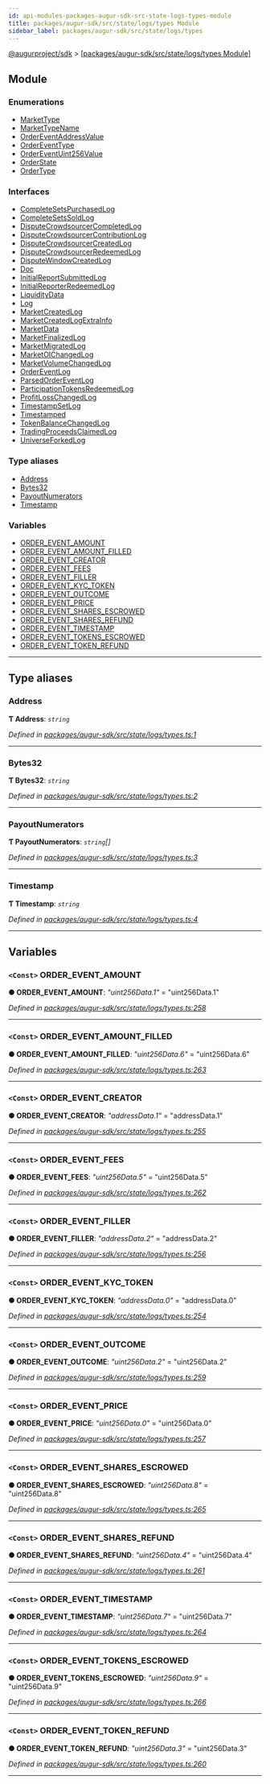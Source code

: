```yaml
---
id: api-modules-packages-augur-sdk-src-state-logs-types-module
title: packages/augur-sdk/src/state/logs/types Module
sidebar_label: packages/augur-sdk/src/state/logs/types
---
```


[@augurproject/sdk](api-readme.md) > [[packages/augur-sdk/src/state/logs/types Module]](api-modules-packages-augur-sdk-src-state-logs-types-module.md)

## Module

### Enumerations

* [MarketType](api-enums-packages-augur-sdk-src-state-logs-types-markettype.md)
* [MarketTypeName](api-enums-packages-augur-sdk-src-state-logs-types-markettypename.md)
* [OrderEventAddressValue](api-enums-packages-augur-sdk-src-state-logs-types-ordereventaddressvalue.md)
* [OrderEventType](api-enums-packages-augur-sdk-src-state-logs-types-ordereventtype.md)
* [OrderEventUint256Value](api-enums-packages-augur-sdk-src-state-logs-types-ordereventuint256value.md)
* [OrderState](api-enums-packages-augur-sdk-src-state-logs-types-orderstate.md)
* [OrderType](api-enums-packages-augur-sdk-src-state-logs-types-ordertype.md)

### Interfaces

* [CompleteSetsPurchasedLog](api-interfaces-packages-augur-sdk-src-state-logs-types-completesetspurchasedlog.md)
* [CompleteSetsSoldLog](api-interfaces-packages-augur-sdk-src-state-logs-types-completesetssoldlog.md)
* [DisputeCrowdsourcerCompletedLog](api-interfaces-packages-augur-sdk-src-state-logs-types-disputecrowdsourcercompletedlog.md)
* [DisputeCrowdsourcerContributionLog](api-interfaces-packages-augur-sdk-src-state-logs-types-disputecrowdsourcercontributionlog.md)
* [DisputeCrowdsourcerCreatedLog](api-interfaces-packages-augur-sdk-src-state-logs-types-disputecrowdsourcercreatedlog.md)
* [DisputeCrowdsourcerRedeemedLog](api-interfaces-packages-augur-sdk-src-state-logs-types-disputecrowdsourcerredeemedlog.md)
* [DisputeWindowCreatedLog](api-interfaces-packages-augur-sdk-src-state-logs-types-disputewindowcreatedlog.md)
* [Doc](api-interfaces-packages-augur-sdk-src-state-logs-types-doc.md)
* [InitialReportSubmittedLog](api-interfaces-packages-augur-sdk-src-state-logs-types-initialreportsubmittedlog.md)
* [InitialReporterRedeemedLog](api-interfaces-packages-augur-sdk-src-state-logs-types-initialreporterredeemedlog.md)
* [LiquidityData](api-interfaces-packages-augur-sdk-src-state-logs-types-liquiditydata.md)
* [Log](api-interfaces-packages-augur-sdk-src-state-logs-types-log.md)
* [MarketCreatedLog](api-interfaces-packages-augur-sdk-src-state-logs-types-marketcreatedlog.md)
* [MarketCreatedLogExtraInfo](api-interfaces-packages-augur-sdk-src-state-logs-types-marketcreatedlogextrainfo.md)
* [MarketData](api-interfaces-packages-augur-sdk-src-state-logs-types-marketdata.md)
* [MarketFinalizedLog](api-interfaces-packages-augur-sdk-src-state-logs-types-marketfinalizedlog.md)
* [MarketMigratedLog](api-interfaces-packages-augur-sdk-src-state-logs-types-marketmigratedlog.md)
* [MarketOIChangedLog](api-interfaces-packages-augur-sdk-src-state-logs-types-marketoichangedlog.md)
* [MarketVolumeChangedLog](api-interfaces-packages-augur-sdk-src-state-logs-types-marketvolumechangedlog.md)
* [OrderEventLog](api-interfaces-packages-augur-sdk-src-state-logs-types-ordereventlog.md)
* [ParsedOrderEventLog](api-interfaces-packages-augur-sdk-src-state-logs-types-parsedordereventlog.md)
* [ParticipationTokensRedeemedLog](api-interfaces-packages-augur-sdk-src-state-logs-types-participationtokensredeemedlog.md)
* [ProfitLossChangedLog](api-interfaces-packages-augur-sdk-src-state-logs-types-profitlosschangedlog.md)
* [TimestampSetLog](api-interfaces-packages-augur-sdk-src-state-logs-types-timestampsetlog.md)
* [Timestamped](api-interfaces-packages-augur-sdk-src-state-logs-types-timestamped.md)
* [TokenBalanceChangedLog](api-interfaces-packages-augur-sdk-src-state-logs-types-tokenbalancechangedlog.md)
* [TradingProceedsClaimedLog](api-interfaces-packages-augur-sdk-src-state-logs-types-tradingproceedsclaimedlog.md)
* [UniverseForkedLog](api-interfaces-packages-augur-sdk-src-state-logs-types-universeforkedlog.md)

### Type aliases

* [Address](api-modules-packages-augur-sdk-src-state-logs-types-module.md#address)
* [Bytes32](api-modules-packages-augur-sdk-src-state-logs-types-module.md#bytes32)
* [PayoutNumerators](api-modules-packages-augur-sdk-src-state-logs-types-module.md#payoutnumerators)
* [Timestamp](api-modules-packages-augur-sdk-src-state-logs-types-module.md#timestamp)

### Variables

* [ORDER_EVENT_AMOUNT](api-modules-packages-augur-sdk-src-state-logs-types-module.md#order_event_amount)
* [ORDER_EVENT_AMOUNT_FILLED](api-modules-packages-augur-sdk-src-state-logs-types-module.md#order_event_amount_filled)
* [ORDER_EVENT_CREATOR](api-modules-packages-augur-sdk-src-state-logs-types-module.md#order_event_creator)
* [ORDER_EVENT_FEES](api-modules-packages-augur-sdk-src-state-logs-types-module.md#order_event_fees)
* [ORDER_EVENT_FILLER](api-modules-packages-augur-sdk-src-state-logs-types-module.md#order_event_filler)
* [ORDER_EVENT_KYC_TOKEN](api-modules-packages-augur-sdk-src-state-logs-types-module.md#order_event_kyc_token)
* [ORDER_EVENT_OUTCOME](api-modules-packages-augur-sdk-src-state-logs-types-module.md#order_event_outcome)
* [ORDER_EVENT_PRICE](api-modules-packages-augur-sdk-src-state-logs-types-module.md#order_event_price)
* [ORDER_EVENT_SHARES_ESCROWED](api-modules-packages-augur-sdk-src-state-logs-types-module.md#order_event_shares_escrowed)
* [ORDER_EVENT_SHARES_REFUND](api-modules-packages-augur-sdk-src-state-logs-types-module.md#order_event_shares_refund)
* [ORDER_EVENT_TIMESTAMP](api-modules-packages-augur-sdk-src-state-logs-types-module.md#order_event_timestamp)
* [ORDER_EVENT_TOKENS_ESCROWED](api-modules-packages-augur-sdk-src-state-logs-types-module.md#order_event_tokens_escrowed)
* [ORDER_EVENT_TOKEN_REFUND](api-modules-packages-augur-sdk-src-state-logs-types-module.md#order_event_token_refund)

---

## Type aliases

<a id="address"></a>

###  Address

**Ƭ Address**: *`string`*

*Defined in [packages/augur-sdk/src/state/logs/types.ts:1](https://github.com/AugurProject/augur/blob/bae2172ca0/packages/augur-sdk/src/state/logs/types.ts#L1)*

___
<a id="bytes32"></a>

###  Bytes32

**Ƭ Bytes32**: *`string`*

*Defined in [packages/augur-sdk/src/state/logs/types.ts:2](https://github.com/AugurProject/augur/blob/bae2172ca0/packages/augur-sdk/src/state/logs/types.ts#L2)*

___
<a id="payoutnumerators"></a>

###  PayoutNumerators

**Ƭ PayoutNumerators**: *`string`[]*

*Defined in [packages/augur-sdk/src/state/logs/types.ts:3](https://github.com/AugurProject/augur/blob/bae2172ca0/packages/augur-sdk/src/state/logs/types.ts#L3)*

___
<a id="timestamp"></a>

###  Timestamp

**Ƭ Timestamp**: *`string`*

*Defined in [packages/augur-sdk/src/state/logs/types.ts:4](https://github.com/AugurProject/augur/blob/bae2172ca0/packages/augur-sdk/src/state/logs/types.ts#L4)*

___

## Variables

<a id="order_event_amount"></a>

### `<Const>` ORDER_EVENT_AMOUNT

**● ORDER_EVENT_AMOUNT**: *"uint256Data.1"* = "uint256Data.1"

*Defined in [packages/augur-sdk/src/state/logs/types.ts:258](https://github.com/AugurProject/augur/blob/bae2172ca0/packages/augur-sdk/src/state/logs/types.ts#L258)*

___
<a id="order_event_amount_filled"></a>

### `<Const>` ORDER_EVENT_AMOUNT_FILLED

**● ORDER_EVENT_AMOUNT_FILLED**: *"uint256Data.6"* = "uint256Data.6"

*Defined in [packages/augur-sdk/src/state/logs/types.ts:263](https://github.com/AugurProject/augur/blob/bae2172ca0/packages/augur-sdk/src/state/logs/types.ts#L263)*

___
<a id="order_event_creator"></a>

### `<Const>` ORDER_EVENT_CREATOR

**● ORDER_EVENT_CREATOR**: *"addressData.1"* = "addressData.1"

*Defined in [packages/augur-sdk/src/state/logs/types.ts:255](https://github.com/AugurProject/augur/blob/bae2172ca0/packages/augur-sdk/src/state/logs/types.ts#L255)*

___
<a id="order_event_fees"></a>

### `<Const>` ORDER_EVENT_FEES

**● ORDER_EVENT_FEES**: *"uint256Data.5"* = "uint256Data.5"

*Defined in [packages/augur-sdk/src/state/logs/types.ts:262](https://github.com/AugurProject/augur/blob/bae2172ca0/packages/augur-sdk/src/state/logs/types.ts#L262)*

___
<a id="order_event_filler"></a>

### `<Const>` ORDER_EVENT_FILLER

**● ORDER_EVENT_FILLER**: *"addressData.2"* = "addressData.2"

*Defined in [packages/augur-sdk/src/state/logs/types.ts:256](https://github.com/AugurProject/augur/blob/bae2172ca0/packages/augur-sdk/src/state/logs/types.ts#L256)*

___
<a id="order_event_kyc_token"></a>

### `<Const>` ORDER_EVENT_KYC_TOKEN

**● ORDER_EVENT_KYC_TOKEN**: *"addressData.0"* = "addressData.0"

*Defined in [packages/augur-sdk/src/state/logs/types.ts:254](https://github.com/AugurProject/augur/blob/bae2172ca0/packages/augur-sdk/src/state/logs/types.ts#L254)*

___
<a id="order_event_outcome"></a>

### `<Const>` ORDER_EVENT_OUTCOME

**● ORDER_EVENT_OUTCOME**: *"uint256Data.2"* = "uint256Data.2"

*Defined in [packages/augur-sdk/src/state/logs/types.ts:259](https://github.com/AugurProject/augur/blob/bae2172ca0/packages/augur-sdk/src/state/logs/types.ts#L259)*

___
<a id="order_event_price"></a>

### `<Const>` ORDER_EVENT_PRICE

**● ORDER_EVENT_PRICE**: *"uint256Data.0"* = "uint256Data.0"

*Defined in [packages/augur-sdk/src/state/logs/types.ts:257](https://github.com/AugurProject/augur/blob/bae2172ca0/packages/augur-sdk/src/state/logs/types.ts#L257)*

___
<a id="order_event_shares_escrowed"></a>

### `<Const>` ORDER_EVENT_SHARES_ESCROWED

**● ORDER_EVENT_SHARES_ESCROWED**: *"uint256Data.8"* = "uint256Data.8"

*Defined in [packages/augur-sdk/src/state/logs/types.ts:265](https://github.com/AugurProject/augur/blob/bae2172ca0/packages/augur-sdk/src/state/logs/types.ts#L265)*

___
<a id="order_event_shares_refund"></a>

### `<Const>` ORDER_EVENT_SHARES_REFUND

**● ORDER_EVENT_SHARES_REFUND**: *"uint256Data.4"* = "uint256Data.4"

*Defined in [packages/augur-sdk/src/state/logs/types.ts:261](https://github.com/AugurProject/augur/blob/bae2172ca0/packages/augur-sdk/src/state/logs/types.ts#L261)*

___
<a id="order_event_timestamp"></a>

### `<Const>` ORDER_EVENT_TIMESTAMP

**● ORDER_EVENT_TIMESTAMP**: *"uint256Data.7"* = "uint256Data.7"

*Defined in [packages/augur-sdk/src/state/logs/types.ts:264](https://github.com/AugurProject/augur/blob/bae2172ca0/packages/augur-sdk/src/state/logs/types.ts#L264)*

___
<a id="order_event_tokens_escrowed"></a>

### `<Const>` ORDER_EVENT_TOKENS_ESCROWED

**● ORDER_EVENT_TOKENS_ESCROWED**: *"uint256Data.9"* = "uint256Data.9"

*Defined in [packages/augur-sdk/src/state/logs/types.ts:266](https://github.com/AugurProject/augur/blob/bae2172ca0/packages/augur-sdk/src/state/logs/types.ts#L266)*

___
<a id="order_event_token_refund"></a>

### `<Const>` ORDER_EVENT_TOKEN_REFUND

**● ORDER_EVENT_TOKEN_REFUND**: *"uint256Data.3"* = "uint256Data.3"

*Defined in [packages/augur-sdk/src/state/logs/types.ts:260](https://github.com/AugurProject/augur/blob/bae2172ca0/packages/augur-sdk/src/state/logs/types.ts#L260)*

___


